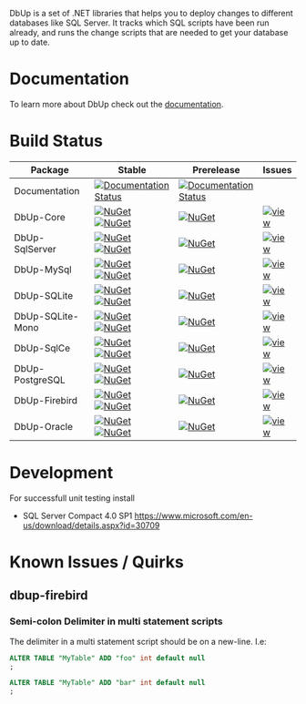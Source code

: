DbUp is a set of .NET libraries that helps you to deploy changes to different databases like SQL Server. It tracks which SQL scripts have been run already, and runs the change scripts that are needed to get your database up to date.

# Documentation

To learn more about DbUp check out the [documentation](https://dbup.readthedocs.io/en/latest/).

# Build Status

| Package          | Stable                                                                                                                                                                                                                             | Prerelease                                                                                                                                  | Issues                                                                                                                         |
| ---------------- | ---------------------------------------------------------------------------------------------------------------------------------------------------------------------------------------------------------------------------------- | ------------------------------------------------------------------------------------------------------------------------------------------- | ------------------------------------------------------------------------------------------------------------------------------ |
| Documentation    | [![Documentation Status](https://readthedocs.org/projects/dbup/badge/?version=stable)](https://readthedocs.org/projects/dbup/?badge=stable)                                                                                        | [![Documentation Status](https://readthedocs.org/projects/dbup/badge/?version=latest)](https://readthedocs.org/projects/dbup/?badge=latest) |                                                                                                                                |
| DbUp-Core        | [![NuGet](https://img.shields.io/nuget/dt/DbUp.svg)](https://www.nuget.org/packages/dbup) [![NuGet](https://img.shields.io/nuget/v/DbUp.svg)](https://www.nuget.org/packages/dbup)                                                 | [![NuGet](https://img.shields.io/nuget/vpre/DbUp.svg)](https://www.nuget.org/packages/dbup)                                                 | [![view](https://img.shields.io/github/issues/DbUp/DbUp/dbup-core)](https://github.com/DbUp/DbUp/labels/dbup-core)             |
| DbUp-SqlServer   | [![NuGet](https://img.shields.io/nuget/dt/dbup-sqlserver.svg)](https://www.nuget.org/packages/dbup-sqlserver) [![NuGet](https://img.shields.io/nuget/v/dbup-sqlserver.svg)](https://www.nuget.org/packages/dbup-sqlserver)         | [![NuGet](https://img.shields.io/nuget/vpre/dbup-sqlserver.svg)](https://www.nuget.org/packages/dbup-sqlserver)                             | [![view](https://img.shields.io/github/issues/DbUp/DbUp/dbup-sqlserver)](https://github.com/DbUp/DbUp/labels/dbup-sqlserver)   |
| DbUp-MySql       | [![NuGet](https://img.shields.io/nuget/dt/dbup-mysql.svg)](https://www.nuget.org/packages/dbup-mysql) [![NuGet](https://img.shields.io/nuget/v/dbup-mysql.svg)](https://www.nuget.org/packages/dbup-mysql)                         | [![NuGet](https://img.shields.io/nuget/vpre/dbup-mysql.svg)](https://www.nuget.org/packages/dbup-mysql)                                     | [![view](https://img.shields.io/github/issues/DbUp/DbUp/dbup-mysql)](https://github.com/DbUp/DbUp/labels/dbup-mysql)           |
| DbUp-SQLite      | [![NuGet](https://img.shields.io/nuget/dt/dbup-sqlite.svg)](https://www.nuget.org/packages/dbup-sqlite) [![NuGet](https://img.shields.io/nuget/v/dbup-sqlite.svg)](https://www.nuget.org/packages/dbup-sqlite)                     | [![NuGet](https://img.shields.io/nuget/vpre/dbup-sqlite.svg)](https://www.nuget.org/packages/dbup-sqlite)                                   | [![view](https://img.shields.io/github/issues/DbUp/DbUp/dbup-sqlite)](https://github.com/DbUp/DbUp/labels/dbup-sqlite)         |
| DbUp-SQLite-Mono | [![NuGet](https://img.shields.io/nuget/dt/dbup-sqlite-mono.svg)](https://www.nuget.org/packages/dbup-sqlite-mono) [![NuGet](https://img.shields.io/nuget/v/dbup-sqlite-mono.svg)](https://www.nuget.org/packages/dbup-sqlite-mono) | [![NuGet](https://img.shields.io/nuget/vpre/dbup-sqlite-mono.svg)](https://www.nuget.org/packages/dbup-sqlite-mono)                         | [![view](https://img.shields.io/github/issues/DbUp/DbUp/dbup-sqlite)](https://github.com/DbUp/DbUp/labels/dbup-sqlite)         |
| DbUp-SqlCe       | [![NuGet](https://img.shields.io/nuget/dt/dbup-sqlce.svg)](https://www.nuget.org/packages/dbup-sqlce) [![NuGet](https://img.shields.io/nuget/v/dbup-sqlce.svg)](https://www.nuget.org/packages/dbup-sqlce)                         | [![NuGet](https://img.shields.io/nuget/vpre/dbup-sqlce.svg)](https://www.nuget.org/packages/dbup-sqlce)                                     | [![view](https://img.shields.io/github/issues/DbUp/DbUp/dbup-sqlce)](https://github.com/DbUp/DbUp/labels/dbup-sqlce)           |
| DbUp-PostgreSQL  | [![NuGet](https://img.shields.io/nuget/dt/dbup-postgresql.svg)](https://www.nuget.org/packages/dbup-postgresql) [![NuGet](https://img.shields.io/nuget/v/dbup-postgresql.svg)](https://www.nuget.org/packages/dbup-postgresql)     | [![NuGet](https://img.shields.io/nuget/vpre/dbup-postgresql.svg)](https://www.nuget.org/packages/dbup-postgresql)                           | [![view](https://img.shields.io/github/issues/DbUp/DbUp/dbup-postgresql)](https://github.com/DbUp/DbUp/labels/dbup-postgresql) |
| DbUp-Firebird    | [![NuGet](https://img.shields.io/nuget/dt/dbup-firebird.svg)](https://www.nuget.org/packages/dbup-firebird) [![NuGet](https://img.shields.io/nuget/v/dbup-firebird.svg)](https://www.nuget.org/packages/dbup-firebird)             | [![NuGet](https://img.shields.io/nuget/vpre/dbup-firebird.svg)](https://www.nuget.org/packages/dbup-firebird)                               | [![view](https://img.shields.io/github/issues/DbUp/DbUp/dbup-firebird)](https://github.com/DbUp/DbUp/labels/dbup-firebird)     |
| DbUp-Oracle      | [![NuGet](https://img.shields.io/nuget/dt/dbup-oracle.svg)](https://www.nuget.org/packages/dbup-oracle) [![NuGet](https://img.shields.io/nuget/v/dbup-oracle.svg)](https://www.nuget.org/packages/dbup-oracle)                     | [![NuGet](https://img.shields.io/nuget/vpre/dbup-oracle.svg)](https://www.nuget.org/packages/dbup-oracle)                                   | [![view](https://img.shields.io/github/issues/DbUp/DbUp/dbup-oracle)](https://github.com/DbUp/DbUp/labels/dbup-oracle)         |

# Development

For successfull unit testing install

- SQL Server Compact 4.0 SP1 https://www.microsoft.com/en-us/download/details.aspx?id=30709

# Known Issues / Quirks

## dbup-firebird 

### Semi-colon Delimiter in multi statement scripts

The delimiter in a multi statement script should be on a new-line. I.e:

```sql
ALTER TABLE "MyTable" ADD "foo" int default null
;

ALTER TABLE "MyTable" ADD "bar" int default null
;
```